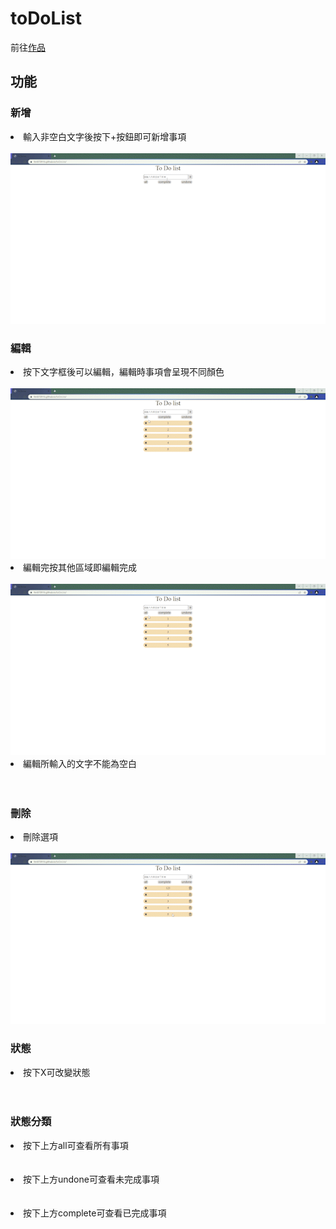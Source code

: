 <h1>toDoList</h1>
    前往<a href="https://fen870916.github.io/toDoList/"
      >作品</a
    >
    <h2>功能</h2>
    <h3>新增</h3>
    <li>輸入非空白文字後按下+按鈕即可新增事項</li><br>
    <img src="./gif/新增.gif" alt="" /><br>
    <h3>編輯</h3>
    <li>按下文字框後可以編輯，編輯時事項會呈現不同顏色</li><br>
    <img src="./gif/編輯.gif" alt="" />
    <li>編輯完按其他區域即編輯完成</li><br>
    <img src="./gif/編輯.gif" alt="" />
    <li>編輯所輸入的文字不能為空白</li><br>
    <img src="./gif/輸入文字不為空白.gif" alt="" /><br>
    <h3>刪除</h3>
    <li>刪除選項</li><br>
    <img src="./gif/刪除.gif" alt="" /><br>
    <h3>狀態</h3>
    <li>按下X可改變狀態</li><br>
    <img src="./gif/狀態.gif" alt="" /><br>
    <h3>狀態分類</h3>
    <li>按下上方all可查看所有事項</li><br>
    <img src="./gif/all狀態.gif" alt="" />
    <li>按下上方undone可查看未完成事項</li><br>
    <img src="./gif/undone狀態.gif" alt="" />
    <li>按下上方complete可查看已完成事項</li><br>
    <img src="./gif/complete狀態.gif" alt="" />
